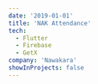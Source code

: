 ```yaml
---
date: '2019-01-01'
title: 'NAK Attendance'
tech:
  - Flutter
  - Firebase
  - GetX
company: 'Nawakara'
showInProjects: false
---
```

